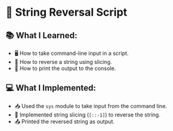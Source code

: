 
# **🔄 String Reversal Script**  

## **📚 What I Learned:**  
- 🖥️ How to take command-line input in a script.  
- 🔄 How to reverse a string using slicing.  
- 📝 How to print the output to the console.  

## **💻 What I Implemented:**  
- 📥 Used the `sys` module to take input from the command line.  
- 🔀 Implemented string slicing (`[::-1]`) to reverse the string.  
- 📤 Printed the reversed string as output.  
